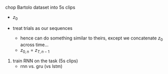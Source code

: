 chop Bartolo dataset into 5s clips
- $z_{0}$ 


- treat trials as our sequences
	- hence can do something similar to theirs, except we concatenate $z_{0}$ across time... 
	- $z_{0, n} = z_{T, n-1}$

1. train RNN on the task (5s clips)
	- rnn vs. gru (vs lstm)
	
